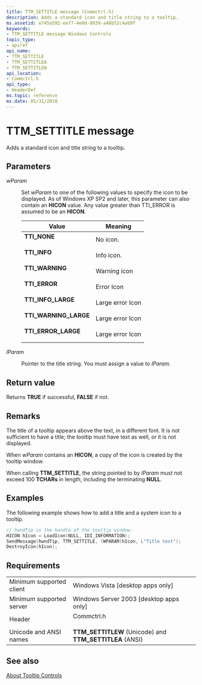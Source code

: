 ```yaml
---
title: TTM_SETTITLE message (Commctrl.h)
description: Adds a standard icon and title string to a tooltip.
ms.assetid: e745a592-eef7-4e0d-8939-a48b52c4ab9f
keywords:
- TTM_SETTITLE message Windows Controls
topic_type:
- apiref
api_name:
- TTM_SETTITLE
- TTM_SETTITLEA
- TTM_SETTITLEW
api_location:
- Commctrl.h
api_type:
- HeaderDef
ms.topic: reference
ms.date: 05/31/2018
---
```


# TTM\_SETTITLE message

Adds a standard icon and title string to a tooltip.

## Parameters

<dl> <dt>

*wParam* 
</dt> <dd>

Set *wParam* to one of the following values to specify the icon to be displayed. As of Windows XP SP2 and later, this parameter can also contain an **HICON** value. Any value greater than TTI\_ERROR is assumed to be an **HICON**.



| Value                                                                                                                                                                      | Meaning                     |
|----------------------------------------------------------------------------------------------------------------------------------------------------------------------------|-----------------------------|
| <span id="TTI_NONE"></span><span id="tti_none"></span><dl> <dt>**TTI\_NONE**</dt> </dl>                             | No icon.<br/>         |
| <span id="TTI_INFO"></span><span id="tti_info"></span><dl> <dt>**TTI\_INFO**</dt> </dl>                             | Info icon.<br/>       |
| <span id="TTI_WARNING"></span><span id="tti_warning"></span><dl> <dt>**TTI\_WARNING**</dt> </dl>                    | Warning icon<br/>     |
| <span id="TTI_ERROR"></span><span id="tti_error"></span><dl> <dt>**TTI\_ERROR**</dt> </dl>                          | Error Icon<br/>       |
| <span id="TTI_INFO_LARGE"></span><span id="tti_info_large"></span><dl> <dt>**TTI\_INFO\_LARGE**</dt> </dl>          | Large error Icon<br/> |
| <span id="TTI_WARNING_LARGE"></span><span id="tti_warning_large"></span><dl> <dt>**TTI\_WARNING\_LARGE**</dt> </dl> | Large error Icon<br/> |
| <span id="TTI_ERROR_LARGE"></span><span id="tti_error_large"></span><dl> <dt>**TTI\_ERROR\_LARGE**</dt> </dl>       | Large error Icon<br/> |



 

</dd> <dt>

*lParam* 
</dt> <dd>

Pointer to the title string. You must assign a value to *lParam*.

</dd> </dl>

## Return value

Returns **TRUE** if successful, **FALSE** if not.

## Remarks

The title of a tooltip appears above the text, in a different font. It is not sufficient to have a title; the tooltip must have text as well, or it is not displayed.

When *wParam* contains an **HICON**, a copy of the icon is created by the tooltip window.

When calling **TTM\_SETTITLE**, the string pointed to by *lParam* must not exceed 100 **TCHARs** in length, including the terminating **NULL**.

## Examples

The following example shows how to add a title and a system icon to a tooltip.


```C++
// hwndTip is the handle of the tooltip window.
HICON hIcon = LoadIcon(NULL, IDI_INFORMATION);
SendMessage(hwndTip, TTM_SETTITLE, (WPARAM)hIcon, L"Title text");
DestroyIcon(hIcon);
```



## Requirements



|                                     |                                                                                       |
|-------------------------------------|---------------------------------------------------------------------------------------|
| Minimum supported client<br/> | Windows Vista \[desktop apps only\]<br/>                                        |
| Minimum supported server<br/> | Windows Server 2003 \[desktop apps only\]<br/>                                  |
| Header<br/>                   | <dl> <dt>Commctrl.h</dt> </dl> |
| Unicode and ANSI names<br/>   | **TTM\_SETTITLEW** (Unicode) and **TTM\_SETTITLEA** (ANSI)<br/>                 |



## See also

<dl> <dt>

[About Tooltip Controls](tooltip-controls.md)
</dt> </dl>

 

 





